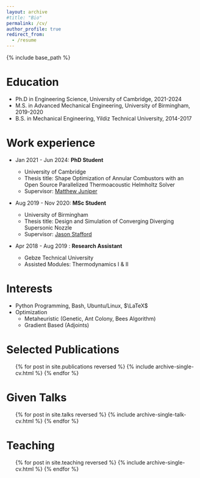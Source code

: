 ```yaml
---
layout: archive
#title: "Bio"
permalink: /cv/
author_profile: true
redirect_from:
  - /resume
---
```


{% include base_path %}

Education
======
* Ph.D in Engineering Science, University of Cambridge, 2021-2024
* M.S. in Advanced Mechanical Engineering, University of Birmingham, 2019-2020
* B.S. in Mechanical Engineering, Yildiz Technical University, 2014-2017

Work experience
======
* Jan 2021 - Jun 2024: **PhD Student**
  * University of Cambridge
  * Thesis title: Shape Optimization of Annular Combustors with an Open Source Parallelized Thermoacoustic Helmholtz Solver
  * Supervisor: [Matthew Juniper](https://mpj1001.user.srcf.net/MJ_biography.html)

* Aug 2019 - Nov 2020: **MSc Student**
  * University of Birmingham
  * Thesis title: Design and Simulation of Converging Diverging Supersonic Nozzle
  * Supervisor: [Jason Stafford](https://www.birmingham.ac.uk/staff/profiles/mechanical/stafford-jason)

* Apr 2018 - Aug 2019 : **Research Assistant**
  * Gebze Technical University
  * Assisted Modules: Thermodynamics I & II
  
Interests
======
* Python Programming, Bash, Ubuntu/Linux, $\LaTeX$
* Optimization
  * Metaheuristic (Genetic, Ant Colony, Bees Algorithm)
  * Gradient Based (Adjoints)

Selected Publications
======
  <ul>{% for post in site.publications reversed %}
    {% include archive-single-cv.html %}
  {% endfor %}</ul>
  
Given Talks
======
  <ul>{% for post in site.talks reversed %}
    {% include archive-single-talk-cv.html  %}
  {% endfor %}</ul>
  
Teaching
======
  <ul>{% for post in site.teaching reversed %}
    {% include archive-single-cv.html %}
  {% endfor %}</ul>
  
